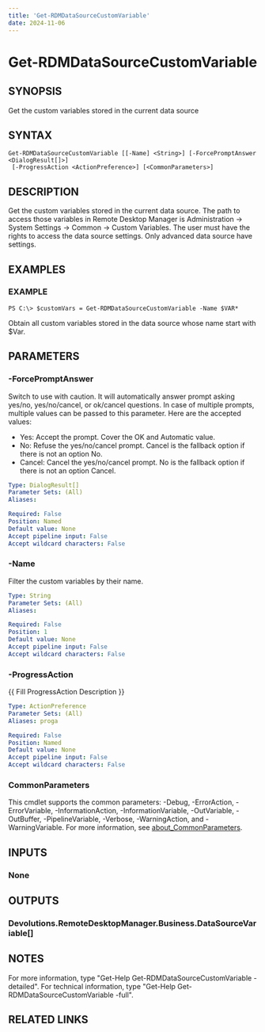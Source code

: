 ```yaml
---
title: 'Get-RDMDataSourceCustomVariable'
date: 2024-11-06
---
```



# Get-RDMDataSourceCustomVariable

## SYNOPSIS
Get the custom variables stored in the current data source

## SYNTAX

```
Get-RDMDataSourceCustomVariable [[-Name] <String>] [-ForcePromptAnswer <DialogResult[]>]
 [-ProgressAction <ActionPreference>] [<CommonParameters>]
```

## DESCRIPTION
Get the custom variables stored in the current data source.
The path to access those variables in Remote Desktop Manager is Administration -\> System Settings -\> Common -\> Custom Variables.
        The user must have the rights to access the data source settings.
Only advanced data source have settings.

## EXAMPLES

### EXAMPLE
```
PS C:\> $customVars = Get-RDMDataSourceCustomVariable -Name $VAR*
```

Obtain all custom variables stored in the data source whose name start with $Var.

## PARAMETERS

### -ForcePromptAnswer
Switch to use with caution.
It will automatically answer prompt asking yes/no, yes/no/cancel, or ok/cancel questions.
In case of multiple prompts, multiple values can be passed to this parameter.
Here are the accepted values:
- Yes: Accept the prompt.
Cover the OK and Automatic value.
- No: Refuse the yes/no/cancel prompt.
Cancel is the fallback option if there is not an option No.
- Cancel: Cancel the yes/no/cancel prompt.
No is the fallback option if there is not an option Cancel.

```yaml
Type: DialogResult[]
Parameter Sets: (All)
Aliases:

Required: False
Position: Named
Default value: None
Accept pipeline input: False
Accept wildcard characters: False
```

### -Name
Filter the custom variables by their name.

```yaml
Type: String
Parameter Sets: (All)
Aliases:

Required: False
Position: 1
Default value: None
Accept pipeline input: False
Accept wildcard characters: False
```

### -ProgressAction
{{ Fill ProgressAction Description }}

```yaml
Type: ActionPreference
Parameter Sets: (All)
Aliases: proga

Required: False
Position: Named
Default value: None
Accept pipeline input: False
Accept wildcard characters: False
```

### CommonParameters
This cmdlet supports the common parameters: -Debug, -ErrorAction, -ErrorVariable, -InformationAction, -InformationVariable, -OutVariable, -OutBuffer, -PipelineVariable, -Verbose, -WarningAction, and -WarningVariable. For more information, see [about_CommonParameters](http://go.microsoft.com/fwlink/?LinkID=113216).

## INPUTS

### None
## OUTPUTS

### Devolutions.RemoteDesktopManager.Business.DataSourceVariable[]
## NOTES
For more information, type "Get-Help Get-RDMDataSourceCustomVariable -detailed".
For technical information, type "Get-Help Get-RDMDataSourceCustomVariable -full".

## RELATED LINKS
